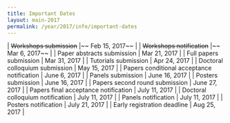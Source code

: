 ```yaml
---
title: Important Dates
layout: main-2017
permalink: /year/2017/info/important-dates
---
```


| ~~Workshops submission~~                   |~~ Feb 15, 2017~~ |
| ~~Workshops notification~~                 |~~ Mar 6, 2017~~  |
| Paper abstracts submission                 | Mar 21, 2017 |
| Full papers submission                     | Mar 31, 2017 |
| Tutorials submission                       | Apr 24, 2017 |
| Doctoral colloquium submission             | May 15, 2017 |
| Papers conditional acceptance notification | June 6, 2017 |
| Panels submission                          | June 16, 2017 |
| Posters submission                         | June 16, 2017 |
| Papers second round submission             | June 27, 2017 |
| Papers final acceptance notification       | July 11, 2017 |
| Doctoral colloquium notification           | July 11, 2017 |
| Panels notification                        | July 11, 2017 |
| Posters notification                       | July 21, 2017 |
| Early registration deadline                | Aug 25, 2017 |

